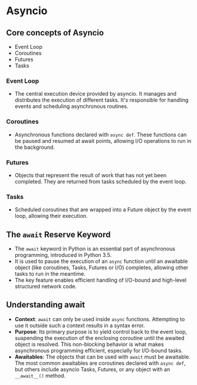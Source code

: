 # Asyncio

## Core concepts of Asyncio

- Event Loop
- Coroutines
- Futures
- Tasks

### Event Loop

- The central execution device provided by asyncio. It manages and distributes the execution of different tasks. It's responsible for handling events and scheduling asynchronous routines.

### Coroutines

- Asynchronous functions declared with `async def`. These functions can be paused and resumed at await points, allowing I/O operations to run in the background.

### Futures

- Objects that represent the result of work that has not yet been completed. They are returned from tasks scheduled by the event loop.

### Tasks

- Scheduled coroutines that are wrapped into a Future object by the event loop, allowing their execution.

## The `await` Reserve Keyword

- The `await` keyword in Python is an essential part of asynchronous programming, introduced in Python 3.5.
- It is used to pause the execution of an `async` function until an awaitable object (like coroutines, Tasks, Futures or I/O) completes, allowing other tasks to run in the meantime.
- The key feature enables efficient handling of I/O-bound and high-level structured network code.

## Understanding await

- **Context**: `await` can only be used inside `async` functions. Attempting to use it outside such a context results in a syntax error.
- **Purpose**: Its primary purpose is to yield control back to the event loop, suspending the execution of the enclosing coroutine until the awaited object is resolved. This non-blocking behavior is what makes asynchronous programming efficient, especially for I/O-bound tasks.
- **Awaitables**: The objects that can be used with `await` must be awaitable. The most common awaitables are coroutines declared with `async def`, but others include asyncio Tasks, Futures, or any object with an `__await__()` method.
